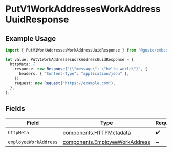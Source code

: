 # PutV1WorkAddressesWorkAddressUuidResponse

## Example Usage

```typescript
import { PutV1WorkAddressesWorkAddressUuidResponse } from "@gusto/embedded-api/models/operations/putv1workaddressesworkaddressuuid.js";

let value: PutV1WorkAddressesWorkAddressUuidResponse = {
  httpMeta: {
    response: new Response("{\"message\": \"hello world\"}", {
      headers: { "Content-Type": "application/json" },
    }),
    request: new Request("https://example.com"),
  },
};
```

## Fields

| Field                                                                            | Type                                                                             | Required                                                                         | Description                                                                      |
| -------------------------------------------------------------------------------- | -------------------------------------------------------------------------------- | -------------------------------------------------------------------------------- | -------------------------------------------------------------------------------- |
| `httpMeta`                                                                       | [components.HTTPMetadata](../../models/components/httpmetadata.md)               | :heavy_check_mark:                                                               | N/A                                                                              |
| `employeeWorkAddress`                                                            | [components.EmployeeWorkAddress](../../models/components/employeeworkaddress.md) | :heavy_minus_sign:                                                               | successful                                                                       |